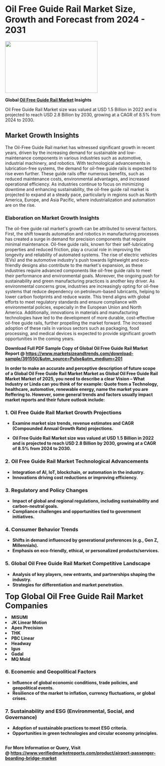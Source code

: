 <H1>Oil Free Guide Rail Market Size, Growth and Forecast from 2024 - 2031</H1><img class="aligncenter size-medium wp-image-584254" src="https://thirdeyenews.in/wp-content/uploads/2024/09/Global-Market-Research-300x168.jpeg" alt="" width="300" height="168" /><p><strong>Global&nbsp;<a href="https://www.marketsizeandtrends.com/download-sample/391550/&amp;utm_source=Pulse&amp;utm_medium=201">Oil Free Guide Rail Market</a> Insights</strong></p><p>Oil Free Guide Rail Market size was valued at USD 1.5 Billion in 2022 and is projected to reach USD 2.8 Billion by 2030, growing at a CAGR of 8.5% from 2024 to 2030.</p><p><h2>Market Growth Insights</h2> The Oil-Free Guide Rail market has witnessed significant growth in recent years, driven by the increasing demand for sustainable and low-maintenance components in various industries such as automotive, industrial machinery, and robotics. With technological advancements in lubrication-free systems, the demand for oil-free guide rails is expected to rise even further. These guide rails offer numerous benefits, such as reduced maintenance costs, environmental advantages, and increased operational efficiency. As industries continue to focus on minimizing downtime and enhancing sustainability, the oil-free guide rail market is projected to expand at a steady pace, particularly in regions such as North America, Europe, and Asia Pacific, where industrialization and automation are on the rise. <p><strong></strong></p> <h3>Elaboration on Market Growth Insights</h3> The oil-free guide rail market's growth can be attributed to several factors. First, the shift towards automation and robotics in manufacturing processes has created a surge in demand for precision components that require minimal maintenance. Oil-free guide rails, known for their self-lubricating properties and reduced friction, play a crucial role in improving the longevity and reliability of automated systems. The rise of electric vehicles (EVs) and the automotive industry's push towards lightweight and eco-friendly designs also contribute to the market's expansion, as these industries require advanced components like oil-free guide rails to meet their performance and environmental goals. Moreover, the ongoing push for sustainability and green manufacturing practices is another key driver. As environmental concerns grow, industries are increasingly opting for oil-free systems that reduce dependency on petroleum-based lubricants, helping to lower carbon footprints and reduce waste. This trend aligns with global efforts to meet regulatory standards and ensure compliance with environmental policies, especially in the European Union and North America. Additionally, innovations in materials and manufacturing technologies have led to the development of more durable, cost-effective oil-free guide rails, further propelling the market forward. The increased adoption of these rails in various sectors such as packaging, food processing, and medical devices is expected to provide significant growth opportunities in the coming years. <p><strong></p><p><span class=""><strong>Download Full PDF Sample Copy of Global Oil Free Guide Rail Market Report</strong> @ <a href="https://www.marketsizeandtrends.com/download-sample/391550/&amp;utm_source=Pulse&amp;utm_medium=201" target="_blank">https://www.marketsizeandtrends.com/download-sample/391550/&amp;utm_source=Pulse&amp;utm_medium=201</a></span></p><p>In order to make an accurate and perceptive description of future scope of a Global&nbsp;Oil Free Guide Rail Market Market as Global&nbsp;Oil Free Guide Rail Market Market of 2025, you need to describe a clear Vision &ndash; What Industry or Linda can you think of for example: Quote from a Technology, healthcare, automotive, renewable energy, name the market you are Reffering to. However, some general trends and factors usually impact market reports and their future outlook include:</p><h3>1.&nbsp;<strong>Oil Free Guide Rail Market Growth Projections</strong></h3><ul><li>Examine market size trends, revenue estimates and CAGR (Compounded Annual Growth Rate) projections.</li><li><p>Oil Free Guide Rail Market size was valued at USD 1.5 Billion in 2022 and is projected to reach USD 2.8 Billion by 2030, growing at a CAGR of 8.5% from 2024 to 2030.</p></li></ul><h3>2.&nbsp;<strong>Oil Free Guide Rail Market Technological Advancements</strong></h3><ul><li>Integration of AI, IoT, blockchain, or automation in the industry.</li><li>Innovations driving cost reductions or improving efficiency.</li></ul><h3>3.&nbsp;<strong>Regulatory and Policy Changes</strong></h3><ul><li>Impact of global and regional regulations, including sustainability and carbon-neutral goals.</li><li>Compliance challenges and opportunities tied to government initiatives.</li></ul><h3>4.&nbsp;<strong>Consumer Behavior Trends</strong></h3><ul><li>Shifts in demand influenced by generational preferences (e.g., Gen Z, Millennials).</li><li>Emphasis on eco-friendly, ethical, or personalized products/services.</li></ul><h3>5.&nbsp;<strong>Global Oil Free Guide Rail Market Competitive Landscape</strong></h3><ul><li>Analysis of key players, new entrants, and partnerships shaping the industry.</li><li>Strategies for differentiation and market penetration.</li></ul><p data-pm-slice="1 1 []"><span style="color: inherit; font-family: inherit; font-size: 25px;">Top Global Oil Free Guide Rail Market Companies</span></p><div class="" data-test-id=""><p><li>MISUMI</li><li> JK Linear Motion</li><li> Apex Precision</li><li> THK</li><li> PBC Linear</li><li> Headway</li><li> Igus</li><li> Gadal</li><li> MQ Mold</li></p></div><h3>6.&nbsp;<strong>Economic and Geopolitical Factors</strong></h3><ul><li>Influence of global economic conditions, trade policies, and geopolitical events.</li><li>Resilience of the market to inflation, currency fluctuations, or global crises.</li></ul><h3>7.&nbsp;<strong>Sustainability and ESG (Environmental, Social, and Governance)</strong></h3><ul><li>Adoption of sustainable practices to meet ESG criteria.</li><li>Opportunities in green technologies and circular economy principles.</li></ul><h2><strong style="font-size: 14px;">For More Information or Query, Visit @&nbsp;</strong><a style="background-color: #ffffff; font-size: 14px;" href="https://www.marketsizeandtrends.com/report/oil-free-guide-rail-market/" target="_blank">https://www.verifiedmarketreports.com/product/airport-passenger-boarding-bridge-market</a></h2>
